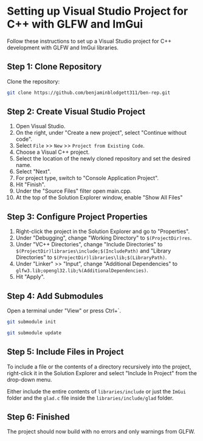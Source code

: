 # Setting up Visual Studio Project for C++ with GLFW and ImGui

Follow these instructions to set up a Visual Studio project for C++ development with GLFW and ImGui libraries.

## Step 1: Clone Repository

Clone the repository:

```bash
git clone https://github.com/benjaminblodgett311/ben-rep.git
```

## Step 2: Create Visual Studio Project

1. Open Visual Studio.
2. On the right, under "Create a new project", select "Continue without code".
3. Select `File` >> `New` >> `Project from Existing Code`.
4. Choose a Visual C++ project.
5. Select the location of the newly cloned repository and set the desired name.
6. Select "Next".
7. For project type, switch to "Console Application Project".
8. Hit "Finish".
9. Under the "Source Files" filter open main.cpp.
10. At the top of the Solution Explorer window, enable "Show All Files"

## Step 3: Configure Project Properties

1. Right-click the project in the Solution Explorer and go to "Properties".
2. Under "Debugging", change "Working Directory" to `$(ProjectDir)res`.
3. Under "VC++ Directories", change "Include Directories" to `$(ProjectDir)libraries\include;$(IncludePath)` and "Library Directories" to `$(ProjectDir)libraries\lib;$(LibraryPath)`.
4. Under "Linker" >> "Input", change "Additional Dependencies" to `glfw3.lib;opengl32.lib;%(AdditionalDependencies)`.
5. Hit "Apply".

## Step 4: Add Submodules

Open a terminal under "View" or press Ctrl+`.

```bash
git submodule init
```
```bash
git submodule update
```

## Step 5: Include Files in Project

To include a file or the contents of a directory recursively into the project, right-click it in the Solution Explorer and select "Include In Project" from the drop-down menu.

Either include the entire contents of `libraries/include` or just the `ImGui` folder and the `glad.c` file inside the `libraries/include/glad` folder.

## Step 6: Finished

The project should now build with no errors and only warnings from GLFW.
